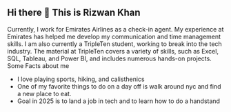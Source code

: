 ## Hi there 👋 This is Rizwan Khan

Currently, I work for Emirates Airlines as a check-in agent. My experience at Emirates has helped me develop my communication and time management skills. I am also currently a TripleTen student, working to break into the tech industry. The material at TripleTen covers a variety of skills, such as Excel, SQL, Tableau, and Power BI, and includes numerous hands-on projects.
Some Facts about me
* I love playing sports, hiking, and calisthenics
* One of my favorite things to do on a day off is walk around nyc and find a new place to eat.
* Goal in 2025 is to land a job in tech and to learn how to do a handstand

